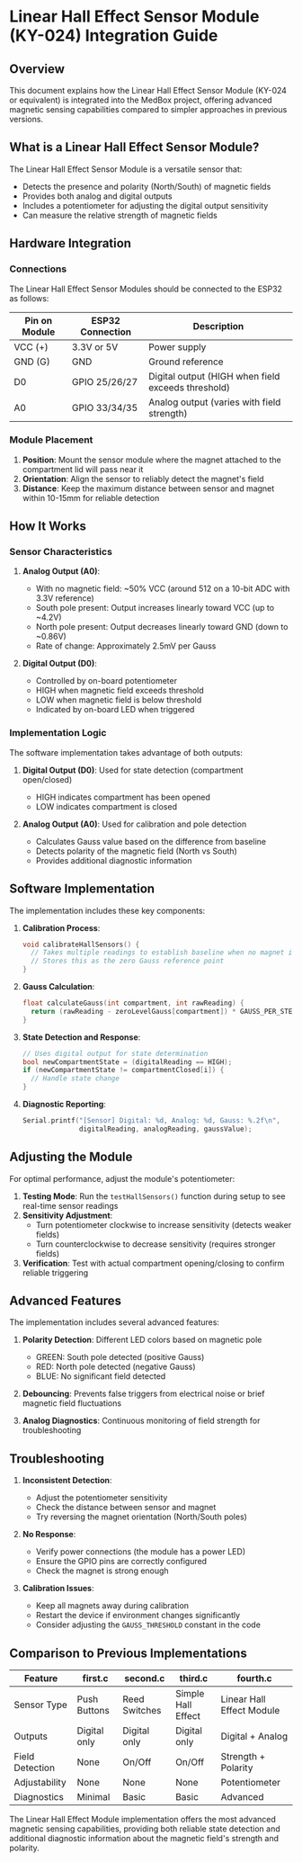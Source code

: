 # Linear Hall Effect Sensor Module (KY-024) Integration Guide

## Overview

This document explains how the Linear Hall Effect Sensor Module (KY-024 or equivalent) is integrated into the MedBox project, offering advanced magnetic sensing capabilities compared to simpler approaches in previous versions.

## What is a Linear Hall Effect Sensor Module?

The Linear Hall Effect Sensor Module is a versatile sensor that:
- Detects the presence and polarity (North/South) of magnetic fields
- Provides both analog and digital outputs
- Includes a potentiometer for adjusting the digital output sensitivity
- Can measure the relative strength of magnetic fields

## Hardware Integration

### Connections

The Linear Hall Effect Sensor Modules should be connected to the ESP32 as follows:

| Pin on Module | ESP32 Connection | Description |
|---------------|------------------|-------------|
| VCC (+)       | 3.3V or 5V      | Power supply |
| GND (G)       | GND             | Ground reference |
| D0            | GPIO 25/26/27   | Digital output (HIGH when field exceeds threshold) |
| A0            | GPIO 33/34/35   | Analog output (varies with field strength) |

### Module Placement

1. **Position**: Mount the sensor module where the magnet attached to the compartment lid will pass near it
2. **Orientation**: Align the sensor to reliably detect the magnet's field
3. **Distance**: Keep the maximum distance between sensor and magnet within 10-15mm for reliable detection

## How It Works

### Sensor Characteristics

1. **Analog Output (A0)**:
   - With no magnetic field: ~50% VCC (around 512 on a 10-bit ADC with 3.3V reference)
   - South pole present: Output increases linearly toward VCC (up to ~4.2V)
   - North pole present: Output decreases linearly toward GND (down to ~0.86V)
   - Rate of change: Approximately 2.5mV per Gauss

2. **Digital Output (D0)**:
   - Controlled by on-board potentiometer
   - HIGH when magnetic field exceeds threshold
   - LOW when magnetic field is below threshold
   - Indicated by on-board LED when triggered

### Implementation Logic

The software implementation takes advantage of both outputs:

1. **Digital Output (D0)**: Used for state detection (compartment open/closed)
   - HIGH indicates compartment has been opened 
   - LOW indicates compartment is closed

2. **Analog Output (A0)**: Used for calibration and pole detection
   - Calculates Gauss value based on the difference from baseline
   - Detects polarity of the magnetic field (North vs South)
   - Provides additional diagnostic information

## Software Implementation

The implementation includes these key components:

1. **Calibration Process**:
   ```c
   void calibrateHallSensors() {
     // Takes multiple readings to establish baseline when no magnet is present
     // Stores this as the zero Gauss reference point
   }
   ```

2. **Gauss Calculation**:
   ```c
   float calculateGauss(int compartment, int rawReading) {
     return (rawReading - zeroLevelGauss[compartment]) * GAUSS_PER_STEP;
   }
   ```

3. **State Detection and Response**:
   ```c
   // Uses digital output for state determination
   bool newCompartmentState = (digitalReading == HIGH);
   if (newCompartmentState != compartmentClosed[i]) {
     // Handle state change
   }
   ```

4. **Diagnostic Reporting**:
   ```c
   Serial.printf("[Sensor] Digital: %d, Analog: %d, Gauss: %.2f\n", 
                 digitalReading, analogReading, gaussValue);
   ```

## Adjusting the Module

For optimal performance, adjust the module's potentiometer:

1. **Testing Mode**: Run the `testHallSensors()` function during setup to see real-time sensor readings
2. **Sensitivity Adjustment**: 
   - Turn potentiometer clockwise to increase sensitivity (detects weaker fields)
   - Turn counterclockwise to decrease sensitivity (requires stronger fields)
3. **Verification**: Test with actual compartment opening/closing to confirm reliable triggering

## Advanced Features

The implementation includes several advanced features:

1. **Polarity Detection**: Different LED colors based on magnetic pole
   - GREEN: South pole detected (positive Gauss)
   - RED: North pole detected (negative Gauss)
   - BLUE: No significant field detected

2. **Debouncing**: Prevents false triggers from electrical noise or brief magnetic field fluctuations

3. **Analog Diagnostics**: Continuous monitoring of field strength for troubleshooting

## Troubleshooting

1. **Inconsistent Detection**:
   - Adjust the potentiometer sensitivity
   - Check the distance between sensor and magnet
   - Try reversing the magnet orientation (North/South poles)

2. **No Response**:
   - Verify power connections (the module has a power LED)
   - Ensure the GPIO pins are correctly configured
   - Check the magnet is strong enough

3. **Calibration Issues**:
   - Keep all magnets away during calibration
   - Restart the device if environment changes significantly
   - Consider adjusting the `GAUSS_THRESHOLD` constant in the code

## Comparison to Previous Implementations

| Feature | first.c | second.c | third.c | fourth.c |
|---------|---------|----------|---------|----------|
| Sensor Type | Push Buttons | Reed Switches | Simple Hall Effect | Linear Hall Effect Module |
| Outputs | Digital only | Digital only | Digital only | Digital + Analog |
| Field Detection | None | On/Off | On/Off | Strength + Polarity |
| Adjustability | None | None | None | Potentiometer |
| Diagnostics | Minimal | Basic | Basic | Advanced |

The Linear Hall Effect Module implementation offers the most advanced magnetic sensing capabilities, providing both reliable state detection and additional diagnostic information about the magnetic field's strength and polarity.
